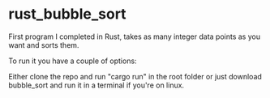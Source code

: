 # rust_bubble_sort
First program I completed in Rust, takes as many integer data points as you want and sorts them.

To run it you have a couple of options:

Either clone the repo and run "cargo run" in the root folder or just download bubble_sort and run it in a terminal if you're on linux.
